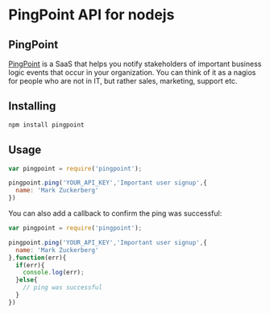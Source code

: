 # PingPoint API for nodejs

## PingPoint

[PingPoint](https://pingpoint.io) is a SaaS that helps you notify stakeholders of important business logic events that occur in your organization. You can think of it as a nagios for people who are not in IT, but rather sales, marketing, support etc.

## Installing

```js
npm install pingpoint
```

## Usage
```js
var pingpoint = require('pingpoint');

pingpoint.ping('YOUR_API_KEY','Important user signup',{
  name: 'Mark Zuckerberg'
})
```

You can also add a callback to confirm the ping was successful:
```js
var pingpoint = require('pingpoint');

pingpoint.ping('YOUR_API_KEY','Important user signup',{
  name: 'Mark Zuckerberg'
},function(err){
  if(err){
    console.log(err);
  }else{
    // ping was successful
  }
})
```
